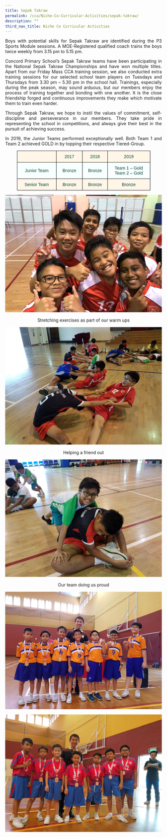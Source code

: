```yaml
---
title: Sepak Takraw
permalink: /cca/Niche-Co-Curricular-Activities/sepak-takraw/
description: ""
third_nav_title: Niche Co Curricular Activities
---
```

<p style="text-align:justify">Boys with potential skills for Sepak Takraw are identified during the P3 Sports Module sessions. A MOE-Registered qualified coach trains the boys twice weekly from 3.15 pm to 5.15 pm.

<p style="text-align:justify">Concord Primary School’s Sepak Takraw teams have been participating in the National Sepak Takraw Championships and have won multiple titles. Apart from our Friday Mass CCA training session, we also conducted extra training sessions for our selected school team players on Tuesdays and Thursdays from 3.30 pm – 5.30 pm in the school hall. Trainings, especially during the peak season, may sound arduous, but our members enjoy the process of training together and bonding with one another. It is the close friendship forged and continuous improvements they make which motivate them to train even harder.
  

<p style="text-align:justify">Through Sepak Takraw, we hope to instil the values of commitment, self-discipline and perseverance in our members. They take pride in representing the school in competitions, and always give their best in the pursuit of achieving success.

<p style="text-align:justify">In 2019, the Junior Teams performed exceptionally well. Both Team 1 and Team 2 achieved GOLD in by topping their respective Tiered-Group.

<style type="text/css">
.tg  {border-collapse:collapse;border-spacing:0;margin:0px auto;}
.tg td{border-color:black;border-style:solid;border-width:1px;font-family:Arial, sans-serif;font-size:14px;
  overflow:hidden;padding:10px 5px;word-break:normal;}
.tg th{border-color:black;border-style:solid;border-width:1px;font-family:Arial, sans-serif;font-size:14px;
  font-weight:normal;overflow:hidden;padding:10px 5px;word-break:normal;}
.tg .tg-f8hf{background-color:#F8FFFF;color:#0C463A;text-align:center;vertical-align:middle}
.tg .tg-muik{background-color:#FFF6E8;color:#0C463A;text-align:center;vertical-align:middle}
</style>
<table class="tg" style="undefined;table-layout: fixed; width: 429px">
<colgroup>
<col style="width: 127px">
<col style="width: 84px">
<col style="width: 81px">
<col style="width: 137px">
</colgroup>
<tbody>
  <tr>
    <td class="tg-muik"></td>
    <td class="tg-muik"><span style="color:#0C463A;background-color:transparent">2017</span></td>
    <td class="tg-muik"><span style="color:#0C463A;background-color:transparent">2018</span></td>
    <td class="tg-muik"><span style="color:#0C463A;background-color:transparent">2019</span></td>
  </tr>
  <tr>
    <td class="tg-f8hf"><span style="color:#0C463A;background-color:transparent">Junior Team</span></td>
    <td class="tg-f8hf"><span style="color:#0C463A;background-color:transparent">Bronze</span></td>
    <td class="tg-f8hf"><span style="color:#0C463A;background-color:transparent">Bronze</span></td>
    <td class="tg-f8hf"><span style="color:#0C463A;background-color:transparent">Team 1 – Gold</span><br><span style="color:#0C463A;background-color:transparent"> Team 2 – Gold</span></td>
  </tr>
  <tr>
    <td class="tg-muik"><span style="color:#0C463A;background-color:transparent">Senior Team</span></td>
    <td class="tg-muik"><span style="color:#0C463A;background-color:transparent">Bronze</span></td>
    <td class="tg-muik"><span style="color:#0C463A;background-color:transparent">Bronze</span></td>
    <td class="tg-muik"><span style="color:#0C463A;background-color:transparent">Bronze</span></td>
  </tr>
</tbody>
</table>

![](/images/Takraw%2001.jpeg)

<center>Stretching exercises as part of our warm ups</center>

![](/images/Takraw02.jpeg)

<center>Helping a friend out</center>

![](/images/Takraw03.jpeg)

<center>Our team doing us proud</center>

![](/images/Takraw04.jpeg)

![](/images/Takraw05.jpeg)